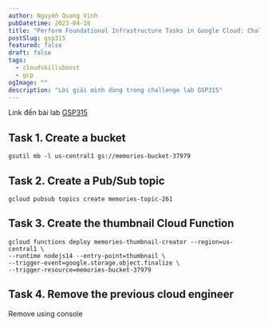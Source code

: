 ```yaml
---
author: Nguyễn Quang Vinh
pubDatetime: 2023-04-18
title: "Perform Foundational Infrastructure Tasks in Google Cloud: Challenge Lab"
postSlug: gsp315
featured: false
draft: false
tags:
  - cloudskillsboost
  - gcp
ogImage: ""
description: "Lời giải mình dùng trong challenge lab GSP315"
---
```


Link đến bài lab [GSP315](https://www.cloudskillsboost.google/focuses/10379?parent=catalog)

## Task 1. Create a bucket

```
gsutil mb -l us-central1 gs://memories-bucket-37979
```

## Task 2. Create a Pub/Sub topic

```
gcloud pubsub topics create memories-topic-261
```

## Task 3. Create the thumbnail Cloud Function

```
gcloud functions deploy memories-thumbnail-creator --region=us-central1 \
--runtime nodejs14 --entry-point=thumbnail \
--trigger-event=google.storage.object.finalize \
--trigger-resource=memories-bucket-37979
```

## Task 4. Remove the previous cloud engineer

Remove using console
